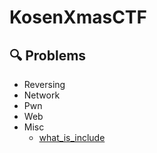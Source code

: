 # KosenXmasCTF
## 🔍 Problems
- Reversing
- Network
- Pwn
- Web
- Misc
  - [what_is_include](https://github.com/KosenXmasCTF/what_is_include)
